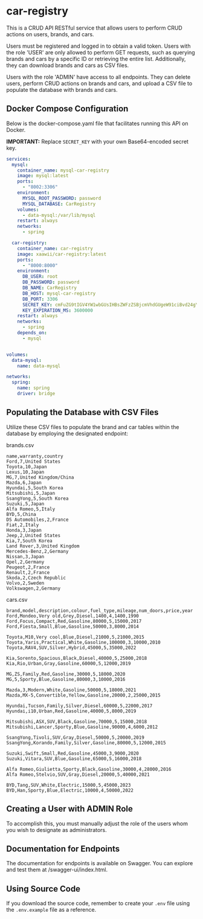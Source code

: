 # car-registry

This is a CRUD API RESTful service that allows users to perform CRUD actions on users, brands, and cars.

Users must be registered and logged in to obtain a valid token. Users with the role 'USER' are only allowed to perform GET requests, such as querying brands and cars by a specific ID or retrieving the entire list. Additionally, they can download brands and cars as CSV files.

Users with the role 'ADMIN' have access to all endpoints. They can delete users, perform CRUD actions on brands and cars, and upload a CSV file to populate the database with brands and cars.

## Docker Compose Configuration
Below is the docker-compose.yaml file that facilitates running this API on Docker.

**IMPORTANT:** Replace `SECRET_KEY` with your own Base64-encoded secret key.
```yaml
services:
  mysql:
    container_name: mysql-car-registry
    image: mysql:latest
    ports:
      - "8002:3306"
    environment:
      MYSQL_ROOT_PASSWORD: password
      MYSQL_DATABASE: CarRegistry
    volumes:
      - data-mysql:/var/lib/mysql
    restart: always
    networks:
      - spring

  car-registry:
    container_name: car-registry
    image: xaawii/car-registry:latest
    ports:
      - "8000:8000"
    environment:
      DB_USER: root
      DB_PASSWORD: password
      DB_NAME: CarRegistry
      DB_HOST: mysql-car-registry
      DB_PORT: 3306
      SECRET_KEY: cmFuZG9tIGV4YW1wbGUsIHBsZWFzZSBjcmVhdGUgeW91ciBvd24gYmFzZTY0IHNlY3JldCBrZXkgYW5kIHJlcGxhY2UgaXQ=
      KEY_EXPIRATION_MS: 3600000
    restart: always
    networks:
      - spring
    depends_on:
      - mysql


volumes:
  data-mysql:
    name: data-mysql

networks:
  spring:
    name: spring
    driver: bridge
```
## Populating the Database with CSV Files
Utilize these CSV files to populate the brand and car tables within the database by employing the designated endpoint:

brands.csv
```csv
name,warranty,country
Ford,7,United States
Toyota,10,Japan
Lexus,10,Japan
MG,7,United Kingdom/China
Mazda,6,Japan
Hyundai,5,South Korea
Mitsubishi,5,Japan
SsangYong,5,South Korea
Suzuki,5,Japan
Alfa Romeo,5,Italy
BYD,5,China
DS Automobiles,2,France
Fiat,2,Italy
Honda,3,Japan
Jeep,2,United States
Kia,7,South Korea
Land Rover,3,United Kingdom
Mercedes-Benz,2,Germany
Nissan,3,Japan
Opel,2,Germany
Peugeot,2,France
Renault,2,France
Skoda,2,Czech Republic
Volvo,2,Sweden
Volkswagen,2,Germany
```
cars.csv
```csv
brand,model,description,colour,fuel_type,mileage,num_doors,price,year
Ford,Mondeo,Very old,Grey,Diesel,1400,4,1400,1990
Ford,Focus,Compact,Red,Gasoline,80000,5,15000,2017
Ford,Fiesta,Small,Blue,Gasoline,50000,3,8000,2014

Toyota,M10,Very cool,Blue,Diesel,21000,5,21000,2015
Toyota,Yaris,Practical,White,Gasoline,100000,3,10000,2010
Toyota,RAV4,SUV,Silver,Hybrid,45000,5,35000,2022

Kia,Sorento,Spacious,Black,Diesel,40000,5,25000,2018
Kia,Rio,Urban,Gray,Gasoline,60000,5,12000,2019

MG,ZS,Family,Red,Gasoline,30000,5,18000,2020
MG,5,Sporty,Blue,Gasoline,80000,3,10000,2016

Mazda,3,Modern,White,Gasoline,50000,5,18000,2021
Mazda,MX-5,Convertible,Yellow,Gasoline,20000,2,25000,2015

Hyundai,Tucson,Family,Silver,Diesel,60000,5,22000,2017
Hyundai,i10,Urban,Red,Gasoline,40000,5,8000,2019

Mitsubishi,ASX,SUV,Black,Gasoline,70000,5,15000,2018
Mitsubishi,Lancer,Sporty,Blue,Gasoline,90000,4,6000,2012

SsangYong,Tivoli,SUV,Gray,Diesel,50000,5,20000,2019
SsangYong,Korando,Family,Silver,Gasoline,80000,5,12000,2015

Suzuki,Swift,Small,Red,Gasoline,45000,3,9000,2020
Suzuki,Vitara,SUV,Blue,Gasoline,65000,5,16000,2018

Alfa Romeo,Giulietta,Sporty,Black,Gasoline,30000,4,28000,2016
Alfa Romeo,Stelvio,SUV,Gray,Diesel,20000,5,40000,2021

BYD,Tang,SUV,White,Electric,15000,5,45000,2023
BYD,Han,Sporty,Blue,Electric,10000,4,50000,2022
```
## Creating a User with ADMIN Role
To accomplish this, you must manually adjust the role of the users whom you wish to designate as administrators.

## Documentation for Endpoints
The documentation for endpoints is available on Swagger. You can explore and test them at /swagger-ui/index.html.

## Using Source Code
If you download the source code, remember to create your `.env` file using the `.env.example` file as a reference.

